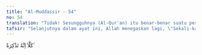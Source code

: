 ```yaml
---
title: "Al-Muddassir - 54"
no: 54
translation: "Tidak! Sesungguhnya (Al-Qur'an) itu benar-benar suatu peringatan. "
tafsir: "Selanjutnya dalam ayat ini, Allah menegaskan lagi, \"Sekali-kali tidak demikian halnya, sesungguhnya Al-Qur'an itu adalah peringatan.\" Al-Qur'an bukan sebagaimana yang mereka tuduhkan. Al-Qur'an bukan sihir yang dapat dipelajari, melainkan peringatan langsung dari Allah, sehingga tiada seorang pun yang dapat melepaskan diri dari pertanggungjawaban kepada Allah pada hari kemudian nanti."
---
```


كَلَّآ اِنَّهٗ تَذْكِرَةٌ ۚ
